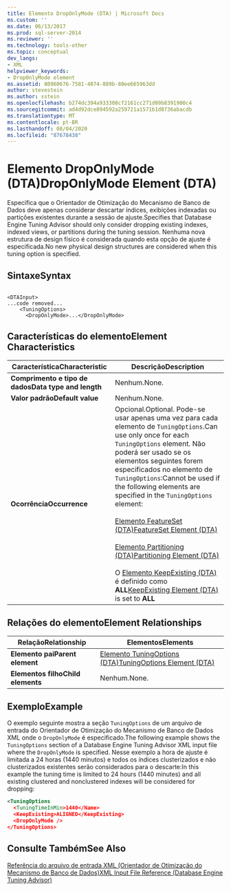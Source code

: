 ```yaml
---
title: Elemento DropOnlyMode (DTA) | Microsoft Docs
ms.custom: ''
ms.date: 06/13/2017
ms.prod: sql-server-2014
ms.reviewer: ''
ms.technology: tools-other
ms.topic: conceptual
dev_langs:
- XML
helpviewer_keywords:
- DropOnlyMode element
ms.assetid: 80960676-7581-4074-889b-80ee665963dd
author: stevestein
ms.author: sstein
ms.openlocfilehash: b274dc394a933308cf2161cc271d09b8391900c4
ms.sourcegitcommit: ad4d92dce894592a259721a1571b1d8736abacdb
ms.translationtype: MT
ms.contentlocale: pt-BR
ms.lasthandoff: 08/04/2020
ms.locfileid: "87678438"
---
```

# <a name="droponlymode-element-dta"></a><span data-ttu-id="27886-102">Elemento DropOnlyMode (DTA)</span><span class="sxs-lookup"><span data-stu-id="27886-102">DropOnlyMode Element (DTA)</span></span>
  <span data-ttu-id="27886-103">Especifica que o Orientador de Otimização do Mecanismo de Banco de Dados deve apenas considerar descartar índices, exibições indexadas ou partições existentes durante a sessão de ajuste.</span><span class="sxs-lookup"><span data-stu-id="27886-103">Specifies that Database Engine Tuning Advisor should only consider dropping existing indexes, indexed views, or partitions during the tuning session.</span></span> <span data-ttu-id="27886-104">Nenhuma nova estrutura de design físico é considerada quando esta opção de ajuste é especificada.</span><span class="sxs-lookup"><span data-stu-id="27886-104">No new physical design structures are considered when this tuning option is specified.</span></span>  
  
## <a name="syntax"></a><span data-ttu-id="27886-105">Sintaxe</span><span class="sxs-lookup"><span data-stu-id="27886-105">Syntax</span></span>  
  
```  
  
<DTAInput>  
...code removed...  
    <TuningOptions>  
      <DropOnlyMode>...</DropOnlyMode>  
```  
  
## <a name="element-characteristics"></a><span data-ttu-id="27886-106">Características do elemento</span><span class="sxs-lookup"><span data-stu-id="27886-106">Element Characteristics</span></span>  
  
|<span data-ttu-id="27886-107">Característica</span><span class="sxs-lookup"><span data-stu-id="27886-107">Characteristic</span></span>|<span data-ttu-id="27886-108">Descrição</span><span class="sxs-lookup"><span data-stu-id="27886-108">Description</span></span>|  
|--------------------|-----------------|  
|<span data-ttu-id="27886-109">**Comprimento e tipo de dados**</span><span class="sxs-lookup"><span data-stu-id="27886-109">**Data type and length**</span></span>|<span data-ttu-id="27886-110">Nenhum.</span><span class="sxs-lookup"><span data-stu-id="27886-110">None.</span></span>|  
|<span data-ttu-id="27886-111">**Valor padrão**</span><span class="sxs-lookup"><span data-stu-id="27886-111">**Default value**</span></span>|<span data-ttu-id="27886-112">Nenhum.</span><span class="sxs-lookup"><span data-stu-id="27886-112">None.</span></span>|  
|<span data-ttu-id="27886-113">**Ocorrência**</span><span class="sxs-lookup"><span data-stu-id="27886-113">**Occurrence**</span></span>|<span data-ttu-id="27886-114">Opcional.</span><span class="sxs-lookup"><span data-stu-id="27886-114">Optional.</span></span> <span data-ttu-id="27886-115">Pode-se usar apenas uma vez para cada elemento de `TuningOptions`.</span><span class="sxs-lookup"><span data-stu-id="27886-115">Can use only once for each `TuningOptions` element.</span></span> <span data-ttu-id="27886-116">Não poderá ser usado se os elementos seguintes forem especificados no elemento de `TuningOptions`:</span><span class="sxs-lookup"><span data-stu-id="27886-116">Cannot be used if the following elements are specified in the `TuningOptions` element:</span></span><br /><br /> [<span data-ttu-id="27886-117">Elemento FeatureSet &#40;DTA&#41;</span><span class="sxs-lookup"><span data-stu-id="27886-117">FeatureSet Element &#40;DTA&#41;</span></span>](featureset-element-dta.md)<br /><br /> [<span data-ttu-id="27886-118">Elemento Partitioning &#40;DTA&#41;</span><span class="sxs-lookup"><span data-stu-id="27886-118">Partitioning Element &#40;DTA&#41;</span></span>](partitioning-element-dta.md)<br /><br /> <span data-ttu-id="27886-119">O [Elemento KeepExisting &#40;DTA&#41;](keepexisting-element-dta.md) é definido como **ALL**</span><span class="sxs-lookup"><span data-stu-id="27886-119">[KeepExisting Element &#40;DTA&#41;](keepexisting-element-dta.md) is set to **ALL**</span></span>|  
  
## <a name="element-relationships"></a><span data-ttu-id="27886-120">Relações do elemento</span><span class="sxs-lookup"><span data-stu-id="27886-120">Element Relationships</span></span>  
  
|<span data-ttu-id="27886-121">Relação</span><span class="sxs-lookup"><span data-stu-id="27886-121">Relationship</span></span>|<span data-ttu-id="27886-122">Elementos</span><span class="sxs-lookup"><span data-stu-id="27886-122">Elements</span></span>|  
|------------------|--------------|  
|<span data-ttu-id="27886-123">**Elemento pai**</span><span class="sxs-lookup"><span data-stu-id="27886-123">**Parent element**</span></span>|[<span data-ttu-id="27886-124">Elemento TuningOptions &#40;DTA&#41;</span><span class="sxs-lookup"><span data-stu-id="27886-124">TuningOptions Element &#40;DTA&#41;</span></span>](tuningoptions-element-dta.md)|  
|<span data-ttu-id="27886-125">**Elementos filho**</span><span class="sxs-lookup"><span data-stu-id="27886-125">**Child elements**</span></span>|<span data-ttu-id="27886-126">Nenhum.</span><span class="sxs-lookup"><span data-stu-id="27886-126">None.</span></span>|  
  
## <a name="example"></a><span data-ttu-id="27886-127">Exemplo</span><span class="sxs-lookup"><span data-stu-id="27886-127">Example</span></span>  
 <span data-ttu-id="27886-128">O exemplo seguinte mostra a seção `TuningOptions` de um arquivo de entrada do Orientador de Otimização do Mecanismo de Banco de Dados XML onde o `DropOnlyMode` é especificado.</span><span class="sxs-lookup"><span data-stu-id="27886-128">The following example shows the `TuningOptions` section of a Database Engine Tuning Advisor XML input file where the `DropOnlyMode` is specified.</span></span> <span data-ttu-id="27886-129">Nesse exemplo a hora de ajuste é limitada a 24 horas (1440 minutos) e todos os índices clusterizados e não clusterizados existentes serão considerados para o descarte:</span><span class="sxs-lookup"><span data-stu-id="27886-129">In this example the tuning time is limited to 24 hours (1440 minutes) and all existing clustered and nonclustered indexes will be considered for dropping:</span></span>  
  
```xml  
<TuningOptions  
  <TuningTimeInMin>1440</Name>  
  <KeepExisting>ALIGNED</KeepExisting>  
  <DropOnlyMode />  
</TuningOptions>  
```  
  
## <a name="see-also"></a><span data-ttu-id="27886-130">Consulte Também</span><span class="sxs-lookup"><span data-stu-id="27886-130">See Also</span></span>  
 [<span data-ttu-id="27886-131">Referência do arquivo de entrada XML &#40;Orientador de Otimização do Mecanismo de Banco de Dados&#41;</span><span class="sxs-lookup"><span data-stu-id="27886-131">XML Input File Reference &#40;Database Engine Tuning Advisor&#41;</span></span>](xml-input-file-reference-database-engine-tuning-advisor.md)  
  
  
